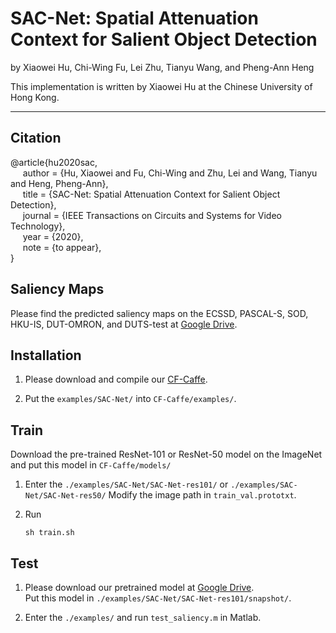 # SAC-Net: Spatial Attenuation Context for Salient Object Detection


by Xiaowei Hu, Chi-Wing Fu, Lei Zhu, Tianyu Wang, and Pheng-Ann Heng

This implementation is written by Xiaowei Hu at the Chinese University of Hong Kong.

***

## Citation

@article{hu2020sac,                  
&nbsp;&nbsp;&nbsp;&nbsp;  author = {Hu, Xiaowei and Fu, Chi-Wing and Zhu, Lei and Wang, Tianyu and Heng, Pheng-Ann},      
&nbsp;&nbsp;&nbsp;&nbsp;  title = {SAC-Net: Spatial Attenuation Context for Salient Object Detection},      
&nbsp;&nbsp;&nbsp;&nbsp;  journal = {IEEE Transactions on Circuits and Systems for Video Technology},        
&nbsp;&nbsp;&nbsp;&nbsp;  year = {2020},                     
&nbsp;&nbsp;&nbsp;&nbsp;  note = {to appear},                    
}
   
## Saliency Maps

Please find the predicted saliency maps on the ECSSD, PASCAL-S, SOD, HKU-IS, DUT-OMRON, and DUTS-test at [Google Drive](https://drive.google.com/open?id=1Z2WV39lxeyDBXlpNFhoxYgOmwWsoQutX).


## Installation

1. Please download and compile our [CF-Caffe](https://github.com/xw-hu/CF-Caffe).

2. Put the `examples/SAC-Net/` into `CF-Caffe/examples/`.

  
## Train

Download the pre-trained ResNet-101 or ResNet-50 model on the ImageNet and put this model in `CF-Caffe/models/`

1. Enter the `./examples/SAC-Net/SAC-Net-res101/` or  `./examples/SAC-Net/SAC-Net-res50/`
   Modify the image path in `train_val.prototxt`.

2. Run   
   ```shell
   sh train.sh
   ```


## Test   
1. Please download our pretrained model at [Google Drive](https://drive.google.com/open?id=1FLehQ4iX0qdm6shwN4Cp0L2EzVPAXNZW).   
   Put this model in `./examples/SAC-Net/SAC-Net-res101/snapshot/`.

2. Enter the `./examples/` and run `test_saliency.m` in Matlab. 

